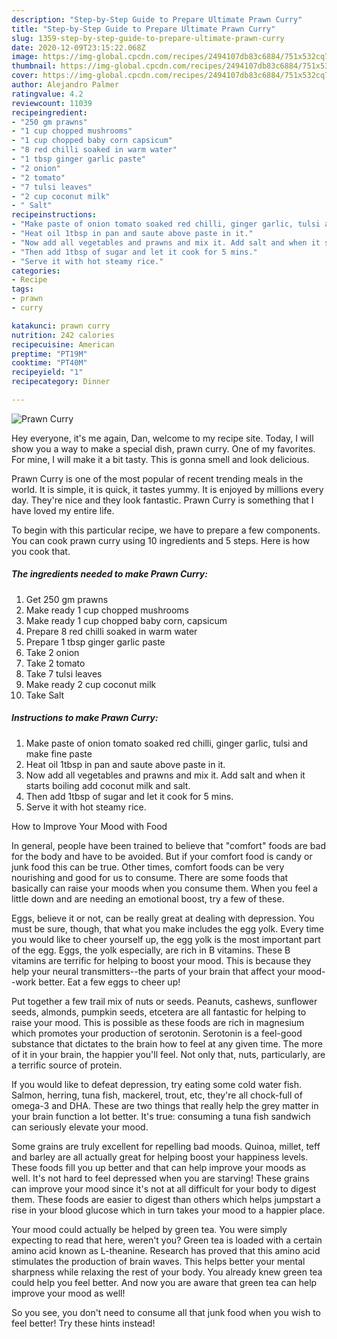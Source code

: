 ```yaml
---
description: "Step-by-Step Guide to Prepare Ultimate Prawn Curry"
title: "Step-by-Step Guide to Prepare Ultimate Prawn Curry"
slug: 1359-step-by-step-guide-to-prepare-ultimate-prawn-curry
date: 2020-12-09T23:15:22.068Z
image: https://img-global.cpcdn.com/recipes/2494107db83c6884/751x532cq70/prawn-curry-recipe-main-photo.jpg
thumbnail: https://img-global.cpcdn.com/recipes/2494107db83c6884/751x532cq70/prawn-curry-recipe-main-photo.jpg
cover: https://img-global.cpcdn.com/recipes/2494107db83c6884/751x532cq70/prawn-curry-recipe-main-photo.jpg
author: Alejandro Palmer
ratingvalue: 4.2
reviewcount: 11039
recipeingredient:
- "250 gm prawns"
- "1 cup chopped mushrooms"
- "1 cup chopped baby corn capsicum"
- "8 red chilli soaked in warm water"
- "1 tbsp ginger garlic paste"
- "2 onion"
- "2 tomato"
- "7 tulsi leaves"
- "2 cup coconut milk"
- " Salt"
recipeinstructions:
- "Make paste of onion tomato soaked red chilli, ginger garlic, tulsi and make fine paste"
- "Heat oil 1tbsp in pan and saute above paste in it."
- "Now add all vegetables and prawns and mix it. Add salt and when it starts boiling add coconut milk and salt."
- "Then add 1tbsp of sugar and let it cook for 5 mins."
- "Serve it with hot steamy rice."
categories:
- Recipe
tags:
- prawn
- curry

katakunci: prawn curry 
nutrition: 242 calories
recipecuisine: American
preptime: "PT19M"
cooktime: "PT40M"
recipeyield: "1"
recipecategory: Dinner

---
```



![Prawn Curry](https://img-global.cpcdn.com/recipes/2494107db83c6884/751x532cq70/prawn-curry-recipe-main-photo.jpg)

Hey everyone, it's me again, Dan, welcome to my recipe site. Today, I will show you a way to make a special dish, prawn curry. One of my favorites. For mine, I will make it a bit tasty. This is gonna smell and look delicious.



Prawn Curry is one of the most popular of recent trending meals in the world. It is simple, it is quick, it tastes yummy. It is enjoyed by millions every day. They're nice and they look fantastic. Prawn Curry is something that I have loved my entire life.


To begin with this particular recipe, we have to prepare a few components. You can cook prawn curry using 10 ingredients and 5 steps. Here is how you cook that.

<!--inarticleads1-->

##### The ingredients needed to make Prawn Curry:

1. Get 250 gm prawns
1. Make ready 1 cup chopped mushrooms
1. Make ready 1 cup chopped baby corn, capsicum
1. Prepare 8 red chilli soaked in warm water
1. Prepare 1 tbsp ginger garlic paste
1. Take 2 onion
1. Take 2 tomato
1. Take 7 tulsi leaves
1. Make ready 2 cup coconut milk
1. Take  Salt




<!--inarticleads2-->

##### Instructions to make Prawn Curry:

1. Make paste of onion tomato soaked red chilli, ginger garlic, tulsi and make fine paste
1. Heat oil 1tbsp in pan and saute above paste in it.
1. Now add all vegetables and prawns and mix it. Add salt and when it starts boiling add coconut milk and salt.
1. Then add 1tbsp of sugar and let it cook for 5 mins.
1. Serve it with hot steamy rice.




How to Improve Your Mood with Food


In general, people have been trained to believe that "comfort" foods are bad for the body and have to be avoided. But if your comfort food is candy or junk food this can be true. Other times, comfort foods can be very nourishing and good for us to consume. There are some foods that basically can raise your moods when you consume them. When you feel a little down and are needing an emotional boost, try a few of these.

Eggs, believe it or not, can be really great at dealing with depression. You must be sure, though, that what you make includes the egg yolk. Every time you would like to cheer yourself up, the egg yolk is the most important part of the egg. Eggs, the yolk especially, are rich in B vitamins. These B vitamins are terrific for helping to boost your mood. This is because they help your neural transmitters--the parts of your brain that affect your mood--work better. Eat a few eggs to cheer up!

Put together a few trail mix of nuts or seeds. Peanuts, cashews, sunflower seeds, almonds, pumpkin seeds, etcetera are all fantastic for helping to raise your mood. This is possible as these foods are rich in magnesium which promotes your production of serotonin. Serotonin is a feel-good substance that dictates to the brain how to feel at any given time. The more of it in your brain, the happier you'll feel. Not only that, nuts, particularly, are a terrific source of protein.

If you would like to defeat depression, try eating some cold water fish. Salmon, herring, tuna fish, mackerel, trout, etc, they're all chock-full of omega-3 and DHA. These are two things that really help the grey matter in your brain function a lot better. It's true: consuming a tuna fish sandwich can seriously elevate your mood. 

Some grains are truly excellent for repelling bad moods. Quinoa, millet, teff and barley are all actually great for helping boost your happiness levels. These foods fill you up better and that can help improve your moods as well. It's not hard to feel depressed when you are starving! These grains can improve your mood since it's not at all difficult for your body to digest them. These foods are easier to digest than others which helps jumpstart a rise in your blood glucose which in turn takes your mood to a happier place.

Your mood could actually be helped by green tea. You were simply expecting to read that here, weren't you? Green tea is loaded with a certain amino acid known as L-theanine. Research has proved that this amino acid stimulates the production of brain waves. This helps better your mental sharpness while relaxing the rest of your body. You already knew green tea could help you feel better. And now you are aware that green tea can help improve your mood as well!

So you see, you don't need to consume all that junk food when you wish to feel better! Try  these hints  instead!

